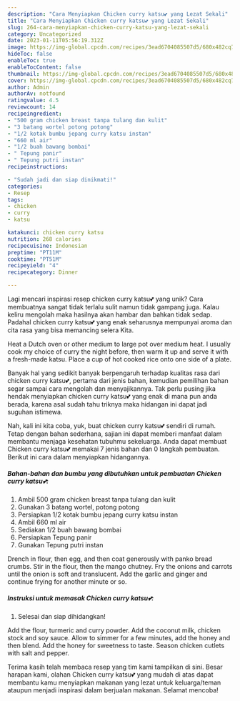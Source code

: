 ```yaml
---
description: "Cara Menyiapkan Chicken curry katsu💕 yang Lezat Sekali"
title: "Cara Menyiapkan Chicken curry katsu💕 yang Lezat Sekali"
slug: 264-cara-menyiapkan-chicken-curry-katsu-yang-lezat-sekali
category: Uncategorized
date: 2023-01-11T05:56:19.312Z
image: https://img-global.cpcdn.com/recipes/3ead6704085507d5/680x482cq70/chicken-curry-katsu-foto-resep-utama.jpg
hideToc: false
enableToc: true
enableTocContent: false
thumbnail: https://img-global.cpcdn.com/recipes/3ead6704085507d5/680x482cq70/chicken-curry-katsu-foto-resep-utama.jpg
cover: https://img-global.cpcdn.com/recipes/3ead6704085507d5/680x482cq70/chicken-curry-katsu-foto-resep-utama.jpg
author: Admin
authorAv: notfound
ratingvalue: 4.5
reviewcount: 14
recipeingredient:
- "500 gram chicken breast tanpa tulang dan kulit"
- "3 batang wortel potong potong"
- "1/2 kotak bumbu jepang curry katsu instan"
- "660 ml air"
- "1/2 buah bawang bombai"
- " Tepung panir"
- " Tepung putri instan"
recipeinstructions:

- "Sudah jadi dan siap dinikmati!"
categories:
- Resep
tags:
- chicken
- curry
- katsu

katakunci: chicken curry katsu 
nutrition: 268 calories
recipecuisine: Indonesian
preptime: "PT11M"
cooktime: "PT51M"
recipeyield: "4"
recipecategory: Dinner

---
```





Lagi mencari inspirasi resep chicken curry katsu💕 yang unik? Cara membuatnya sangat tidak terlalu sulit namun tidak gampang juga. Kalau keliru mengolah maka hasilnya akan hambar dan bahkan tidak sedap. Padahal chicken curry katsu💕 yang enak seharusnya mempunyai aroma dan cita rasa yang bisa memancing selera Kita.





Heat a Dutch oven or other medium to large pot over medium heat. I usually cook my choice of curry the night before, then warm it up and serve it with a fresh-made katsu. Place a cup of hot cooked rice onto one side of a plate.

Banyak hal yang sedikit banyak berpengaruh terhadap kualitas rasa dari chicken curry katsu💕, pertama dari jenis bahan, kemudian pemilihan bahan segar sampai cara mengolah dan menyajikannya. Tak perlu pusing jika hendak menyiapkan chicken curry katsu💕 yang enak di mana pun anda berada, karena asal sudah tahu triknya maka hidangan ini dapat jadi suguhan istimewa.






Nah, kali ini kita coba, yuk, buat chicken curry katsu💕 sendiri di rumah. Tetap dengan bahan sederhana, sajian ini dapat memberi manfaat dalam membantu menjaga kesehatan tubuhmu sekeluarga. Anda dapat membuat Chicken curry katsu💕 memakai 7 jenis bahan dan 0 langkah pembuatan. Berikut ini cara dalam menyiapkan hidangannya.

<!--inarticleads1-->

##### Bahan-bahan dan bumbu yang dibutuhkan untuk pembuatan Chicken curry katsu💕:

1. Ambil 500 gram chicken breast tanpa tulang dan kulit
1. Gunakan 3 batang wortel, potong potong
1. Persiapkan 1/2 kotak bumbu jepang curry katsu instan
1. Ambil 660 ml air
1. Sediakan 1/2 buah bawang bombai
1. Persiapkan  Tepung panir
1. Gunakan  Tepung putri instan


Drench in flour, then egg, and then coat generously with panko bread crumbs. Stir in the flour, then the mango chutney. Fry the onions and carrots until the onion is soft and translucent. Add the garlic and ginger and continue frying for another minute or so. 

<!--inarticleads2-->

##### Instruksi untuk memasak Chicken curry katsu💕:


1. Selesai dan siap dihidangkan!

Add the flour, turmeric and curry powder. Add the coconut milk, chicken stock and soy sauce. Allow to simmer for a few minutes, add the honey and then blend. Add the honey for sweetness to taste. Season chicken cutlets with salt and pepper. 

Terima kasih telah membaca resep yang tim kami tampilkan di sini. Besar harapan kami, olahan Chicken curry katsu💕 yang mudah di atas dapat membantu kamu menyiapkan makanan yang lezat untuk keluarga/teman ataupun menjadi inspirasi dalam berjualan makanan. Selamat mencoba!
